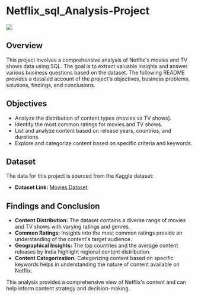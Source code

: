 # Netflix_sql_Analysis-Project

![](https://www.google.com/url?sa=i&url=https%3A%2F%2Fgithub.com%2FArpita-deb%2Fnetflix-movies-and-tv-shows&psig=AOvVaw2CmumXe9lsWsqnwMryaPX3&ust=1753192642924000&source=images&cd=vfe&opi=89978449&ved=0CBIQjRxqFwoTCKjVjtqNzo4DFQAAAAAdAAAAABAE)

## Overview
This project involves a comprehensive analysis of Netflix's movies and TV shows data using SQL. The goal is to extract valuable insights and answer various business questions based on the dataset. The following README provides a detailed account of the project's objectives, business problems, solutions, findings, and conclusions.

## Objectives

- Analyze the distribution of content types (movies vs TV shows).
- Identify the most common ratings for movies and TV shows.
- List and analyze content based on release years, countries, and durations.
- Explore and categorize content based on specific criteria and keywords.

## Dataset

The data for this project is sourced from the Kaggle dataset:

- **Dataset Link:** [Movies Dataset](https://www.kaggle.com/datasets/shivamb/netflix-shows?resource=download)
  
## Findings and Conclusion

- **Content Distribution:** The dataset contains a diverse range of movies and TV shows with varying ratings and genres.
- **Common Ratings:** Insights into the most common ratings provide an understanding of the content's target audience.
- **Geographical Insights:** The top countries and the average content releases by India highlight regional content distribution.
- **Content Categorization:** Categorizing content based on specific keywords helps in understanding the nature of content available on Netflix.

This analysis provides a comprehensive view of Netflix's content and can help inform content strategy and decision-making.
